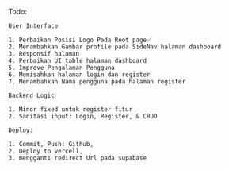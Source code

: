 Todo:

    User Interface

    1. Perbaikan Posisi Logo Pada Root page✅
    2. Menambahkan Gambar profile pada SideNav halaman dashboard
    3. Responsif halaman
    4. Perbaikan UI table halaman dashboard
    5. Improve Pengalaman Pengguna
    6. Memisahkan halaman login dan register
    7. Menambahkan Nama pengguna pada halaman register

    Backend Logic

    1. Minor fixed untuk register fitur
    2. Sanitasi input: Login, Register, & CRUD

    Deploy:

    1. Commit, Push: Github,
    2. Deploy to vercell,
    3. mengganti redirect Url pada supabase
